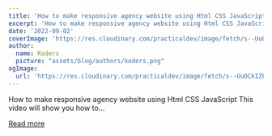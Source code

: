 ```yaml
---
title: 'How to make responsive agency website using Html CSS JavaScript'
excerpt: 'How to make responsive agency website using Html CSS JavaScript  This video will show you how to...'
date: '2022-09-02'
coverImage: 'https://res.cloudinary.com/practicaldev/image/fetch/s--UuOCkIZ6--/c_imagga_scale,f_auto,fl_progressive,h_420,q_auto,w_1000/https://dev-to-uploads.s3.amazonaws.com/uploads/articles/8u9spby72ngto11v9zax.png'
author:
  name: Koders
  picture: "assets/blog/authors/koders.png"
ogImage:
  url: 'https://res.cloudinary.com/practicaldev/image/fetch/s--UuOCkIZ6--/c_imagga_scale,f_auto,fl_progressive,h_420,q_auto,w_1000/https://dev-to-uploads.s3.amazonaws.com/uploads/articles/8u9spby72ngto11v9zax.png'
---
```


How to make responsive agency website using Html CSS JavaScript  This video will show you how to...

[Read more](https://dev.to/codewithsadee/how-to-make-responsive-agency-website-using-html-css-javascript-1ioh)
